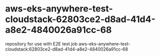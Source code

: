 # aws-eks-anywhere-test-cloudstack-62803ce2-d8ad-41d4-a8e2-4840026a91cc-68
repository for use with E2E test job aws-eks-anywhere-test-cloudstack:62803ce2-d8ad-41d4-a8e2-4840026a91cc-68
